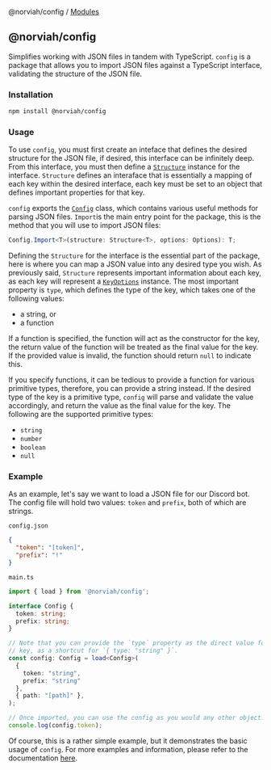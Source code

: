 @norviah/config / [Modules](modules.md)

## @norviah/config

Simplifies working with JSON files in tandem with TypeScript. `config` is a
package that allows you to import JSON files against a TypeScript interface,
validating the structure of the JSON file.

### Installation

```bash
npm install @norviah/config
```

### Usage

To use `config`, you must first create an inteface that defines the desired
structure for the JSON file, if desired, this interface can be infinitely deep.
From this interface, you must then define a 
<a href="./src/types/Structure"><code>Structure</code></a> instance for the
interface. `Structure` defines an interaface that is essentially a mapping of
each key within the desired interface, each key must be set to an object that
defines important properties for that key.

`config` exports the <a href="./src/structs/Config"><code>Config</code></a>
class, which contains various useful methods for parsing JSON files. `Import`is
the main entry point for the package, this is the method that you will use to
import JSON files:

```ts
Config.Import<T>(structure: Structure<T>, options: Options): T;
```

Defining the `Structure` for the interface is the essential part of the package,
here is where you can map a JSON value into any desired type you wish. As 
previously said, `Structure` represents important information about each key,
as each key will represent a 
<a href="./src/types/Structure"><code>KeyOptions</code></a> instance. The most
important property is `type`, which defines the type of the key, which takes one
of the following values:

  - a string, or
  - a function

If a function is specified, the function will act as the constructor for the 
key, the return value of the function will be treated as the final value for the
key. If the provided value is invalid, the function should return `null` to
indicate this.

If you specify functions, it can be tedious to provide a function for various
primitive types, therefore, you can provide a string instead. If the desired
type of the key is a primitive type, `config` will parse and validate the value
accordingly, and return the value as the final value for the key. The following
are the supported primitive types:

  - `string`
  - `number`
  - `boolean`
  - `null`

### Example

As an example, let's say we want to load a JSON file for our Discord bot. The
config file will hold two values: `token` and `prefix`, both of which are
strings. 

`config.json`

```json
{
  "token": "[token]",
  "prefix": "!"
}
```

`main.ts`

```ts
import { load } from '@norviah/config';

interface Config {
  token: string;
  prefix: string;
}

// Note that you can provide the `type` property as the direct value for the 
// key, as a shortcut for `{ type: "string" }`.
const config: Config = load<Config>(
  {
    token: "string", 
    prefix: "string"
  },
  { path: "[path]" },
);

// Once imported, you can use the config as you would any other object.
console.log(config.token);
```

Of course, this is a rather simple example, but it demonstrates the basic usage
of `config`. For more examples and information, please refer to the documentation
[here](./docs/classes/structs_Config.Config.md).
